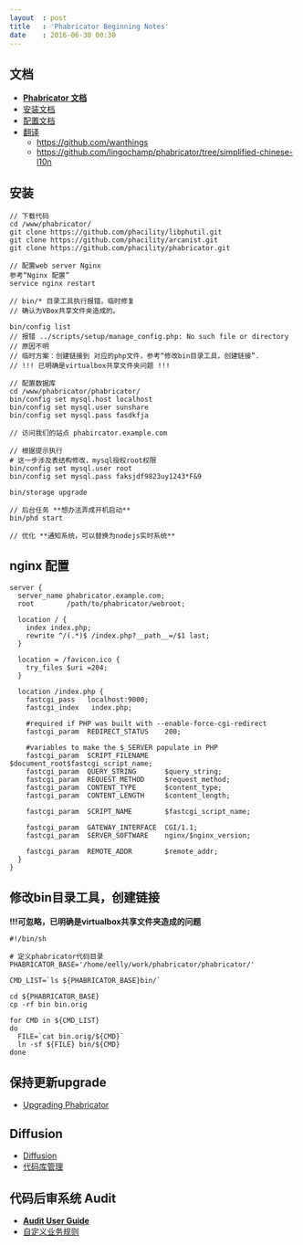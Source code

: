```yaml
---
layout  : post
title   : 'Phabricator Beginning Notes'
date    : 2016-06-30 00:30
---
```


## 文档

- **[Phabricator 文档](https://secure.phabricator.com/book/phabricator/)**
- [安装文档](https://secure.phabricator.com/book/phabricator/article/installation_guide/)
- [配置文档](https://secure.phabricator.com/book/phabricator/article/configuration_guide/)
- [翻译](https://secure.phabricator.com/book/phabcontrib/article/internationalization/)
  - https://github.com/wanthings
  - https://github.com/lingochamp/phabricator/tree/simplified-chinese-l10n
  

## 安装

    // 下载代码
    cd /www/phabricator/
    git clone https://github.com/phacility/libphutil.git
    git clone https://github.com/phacility/arcanist.git
    git clone https://github.com/phacility/phabricator.git

    // 配置web server Nginx
    参考“Nginx 配置”
    service nginx restart

    // bin/* 目录工具执行报错，临时修复
    // 确认为VBox共享文件夹造成的。

    bin/config list
    // 报错 ../scripts/setup/manage_config.php: No such file or directory
    // 原因不明
    // 临时方案：创建链接到 对应的php文件，参考“修改bin目录工具，创建链接”. 
    // !!! 已明确是virtualbox共享文件夹问题 !!!

    // 配置数据库
    cd /www/phabricator/phabricator/
    bin/config set mysql.host localhost
    bin/config set mysql.user sunshare
    bin/config set mysql.pass fasdkfja

    // 访问我们的站点 phabircator.example.com

    // 根据提示执行
    # 这一步涉及表结构修改，mysql授权root权限
    bin/config set mysql.user root
    bin/config set mysql.pass faksjdf9823uy1243*F&9

    bin/storage upgrade

    // 后台任务 **想办法弄成开机启动**
    bin/phd start

    // 优化 **通知系统，可以替换为nodejs实时系统**


## nginx 配置

    server {
      server_name phabricator.example.com;
      root        /path/to/phabricator/webroot;

      location / {
        index index.php;
        rewrite ^/(.*)$ /index.php?__path__=/$1 last;
      }

      location = /favicon.ico {
        try_files $uri =204;
      }

      location /index.php {
        fastcgi_pass   localhost:9000;
        fastcgi_index   index.php;

        #required if PHP was built with --enable-force-cgi-redirect
        fastcgi_param  REDIRECT_STATUS    200;

        #variables to make the $_SERVER populate in PHP
        fastcgi_param  SCRIPT_FILENAME    $document_root$fastcgi_script_name;
        fastcgi_param  QUERY_STRING       $query_string;
        fastcgi_param  REQUEST_METHOD     $request_method;
        fastcgi_param  CONTENT_TYPE       $content_type;
        fastcgi_param  CONTENT_LENGTH     $content_length;

        fastcgi_param  SCRIPT_NAME        $fastcgi_script_name;

        fastcgi_param  GATEWAY_INTERFACE  CGI/1.1;
        fastcgi_param  SERVER_SOFTWARE    nginx/$nginx_version;

        fastcgi_param  REMOTE_ADDR        $remote_addr;
      }
    }


## 修改bin目录工具，创建链接 

**!!!可忽略，已明确是virtualbox共享文件夹造成的问题**

    #!/bin/sh

    # 定义phabricator代码目录
    PHABRICATOR_BASE='/home/eelly/work/phabricator/phabricator/'

    CMD_LIST=`ls ${PHABRICATOR_BASE}bin/`

    cd ${PHABRICATOR_BASE}
    cp -rf bin bin.orig

    for CMD in ${CMD_LIST}
    do
      FILE=`cat bin.orig/${CMD}`
      ln -sf ${FILE} bin/${CMD}
    done


## 保持更新upgrade
- [Upgrading Phabricator](https://secure.phabricator.com/book/phabricator/article/upgrading/)


## Diffusion

- [Diffusion](https://secure.phabricator.com/book/phabricator/article/diffusion_managing/)
- [代码库管理](https://secure.phabricator.com/book/phabricator/article/diffusion_uris/)


## 代码后审系统 Audit

- **[Audit User Guide](https://secure.phabricator.com/book/phabricator/article/audit/)**
- [自定义业务规则](https://secure.phabricator.com/book/phabricator/article/herald/)
